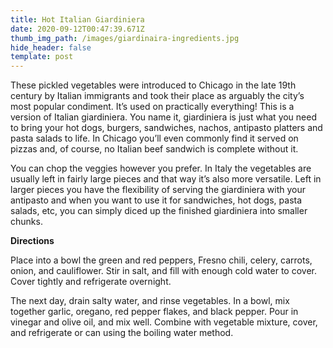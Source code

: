 ```yaml
---
title: Hot Italian Giardiniera
date: 2020-09-12T00:47:39.671Z
thumb_img_path: /images/giardinaira-ingredients.jpg
hide_header: false
template: post
---
```

These pickled vegetables were introduced to Chicago in the late 19th century by Italian immigrants and took their place as arguably the city’s most popular condiment. It’s used on practically everything! This is a version of Italian giardiniera. You name it, giardiniera is just what you need to bring your hot dogs, burgers, sandwiches, nachos, antipasto platters and pasta salads to life. In Chicago you’ll even commonly find it served on pizzas and, of course, no Italian beef sandwich is complete without it.

You can chop the veggies however you prefer. In Italy the vegetables are usually left in fairly large pieces and that way it’s also more versatile. Left in larger pieces you have the flexibility of serving the giardiniera with your antipasto and when you want to use it for sandwiches, hot dogs, pasta salads, etc, you can simply diced up the finished giardiniera into smaller chunks.

**Directions**

Place into a bowl the green and red peppers, Fresno chili, celery, carrots, onion, and cauliflower. Stir in salt, and fill with enough cold water to cover. Cover tightly and refrigerate overnight.

The next day, drain salty water, and rinse vegetables. In a bowl, mix together garlic, oregano, red pepper flakes, and black pepper. Pour in vinegar and olive oil, and mix well. Combine with vegetable mixture, cover, and refrigerate or can using the boiling water method.

<!--EndFragment-->